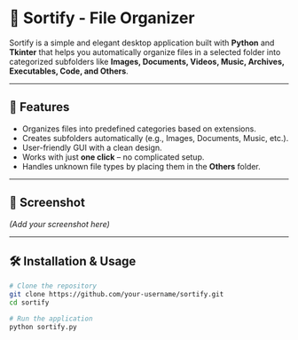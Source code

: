# 📂 Sortify - File Organizer  

Sortify is a simple and elegant desktop application built with **Python** and **Tkinter** 
that helps you automatically organize files in a selected folder into categorized subfolders
like **Images, Documents, Videos, Music, Archives, Executables, Code, and Others**.  

---

## 🚀 Features  
- Organizes files into predefined categories based on extensions.  
- Creates subfolders automatically (e.g., Images, Documents, Music, etc.).  
- User-friendly GUI with a clean design.  
- Works with just **one click** – no complicated setup.  
- Handles unknown file types by placing them in the **Others** folder.  

---

## 📸 Screenshot  
*(Add your screenshot here)*  

---

## 🛠️ Installation & Usage  

```bash
# Clone the repository
git clone https://github.com/your-username/sortify.git
cd sortify

# Run the application
python sortify.py
